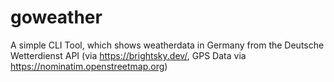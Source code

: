 # goweather
A simple CLI Tool, which shows weatherdata in Germany from the Deutsche Wetterdienst API (via https://brightsky.dev/, GPS Data via https://nominatim.openstreetmap.org)
